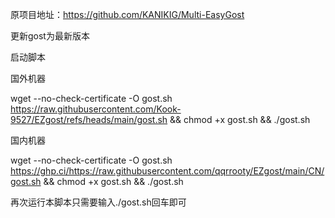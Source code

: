 原项目地址：https://github.com/KANIKIG/Multi-EasyGost

更新gost为最新版本

启动脚本

国外机器

wget --no-check-certificate -O gost.sh https://raw.githubusercontent.com/Kook-9527/EZgost/refs/heads/main/gost.sh && chmod +x gost.sh && ./gost.sh

国内机器

wget --no-check-certificate -O gost.sh https://ghp.ci/https://raw.githubusercontent.com/qqrrooty/EZgost/main/CN/gost.sh && chmod +x gost.sh && ./gost.sh

再次运行本脚本只需要输入./gost.sh回车即可
